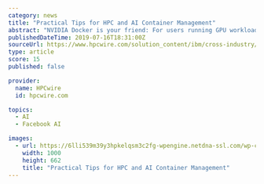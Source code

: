 ```yaml
---
category: news
title: "Practical Tips for HPC and AI Container Management"
abstract: "NVIDIA Docker is your friend: For users running GPU workloads (Tensorflow, PyTorch or Caffe), NVIDIA Docker simplifies deployment. NVIDIA Docker provides version agnostic CUDA images so that applications compiled against different CUDA libraries can share ..."
publishedDateTime: 2019-07-16T18:31:00Z
sourceUrl: https://www.hpcwire.com/solution_content/ibm/cross-industry/practical-tips-for-hpc-and-ai-container-management/
type: article
score: 15
published: false

provider:
  name: HPCwire
  id: hpcwire.com

topics:
  - AI
  - Facebook AI

images:
  - url: https://6lli539m39y3hpkelqsm3c2fg-wpengine.netdna-ssl.com/wp-content/uploads/2019/07/shutterstock_535696816.jpg
    width: 1000
    height: 662
    title: "Practical Tips for HPC and AI Container Management"
---
```

